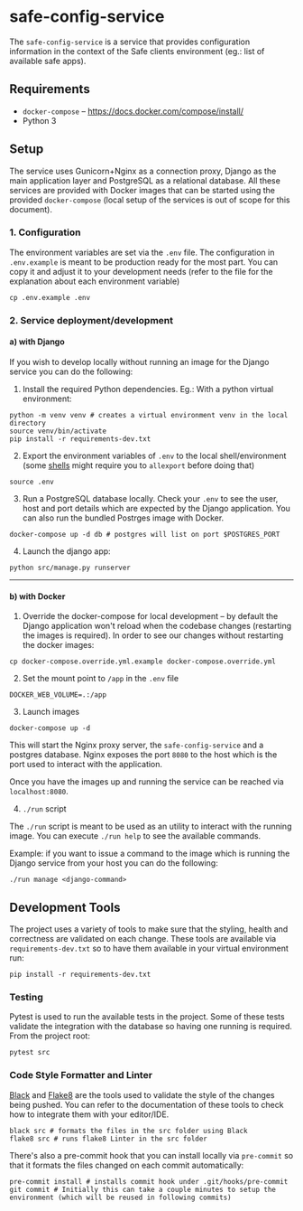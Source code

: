 # safe-config-service

The `safe-config-service` is a service that provides configuration information in the context of the Safe clients environment (eg.: list of available safe apps).

## Requirements

- `docker-compose` – https://docs.docker.com/compose/install/
- Python 3

## Setup

The service uses Gunicorn+Nginx as a connection proxy, Django as the main application layer and PostgreSQL as a relational database. All these services are provided with Docker images that can be started using the provided `docker-compose` (local setup of the services is out of scope for this document).


### 1. Configuration

The environment variables are set via the `.env` file. The configuration in `.env.example` is meant to be production ready for the most part. You can copy it and adjust it to your development needs (refer to the file for the explanation about each environment variable)

```shell
cp .env.example .env
```

### 2. Service deployment/development

#### a) with Django

If you wish to develop locally without running an image for the Django service you can do the following:

1. Install the required Python dependencies. Eg.: With a python virtual environment:

```shell
python -m venv venv # creates a virtual environment venv in the local directory
source venv/bin/activate
pip install -r requirements-dev.txt
```

2. Export the environment variables of `.env` to the local shell/environment (some [shells](https://www.gnu.org/software/bash/manual/html_node/The-Set-Builtin.html) might require you to `allexport` before doing that)

```shell
source .env
```

3. Run a PostgreSQL database locally. Check your `.env` to see the user, host and port details which are expected by the Django application.
You can also run the bundled Postrges image with Docker.
   
```shell
docker-compose up -d db # postgres will list on port $POSTGRES_PORT
```

4. Launch the django app:

```shell
python src/manage.py runserver
```

---

#### b) with Docker

1. Override the docker-compose for local development – by default the Django application won't reload when the codebase changes (restarting the images is required).
In order to see our changes without restarting the docker images:
   
```shell
cp docker-compose.override.yml.example docker-compose.override.yml
```

2. Set the mount point to `/app` in the `.env` file

```dotenv
DOCKER_WEB_VOLUME=.:/app
```

3. Launch images

```shell
docker-compose up -d
```

This will start the Nginx proxy server, the `safe-config-service` and a postgres database. Nginx exposes the port `8080` to the host which is the port used to interact with the application.

Once you have the images up and running the service can be reached via `localhost:8080`.

4. `./run` script

The `./run` script is meant to be used as an utility to interact with the running image. You can execute `./run help` to see the available commands.

Example: if you want to issue a command to the image which is running the Django service from your host you can do the following:

```shell
./run manage <django-command>
```

## Development Tools

The project uses a variety of tools to make sure that the styling, health and correctness are validated on each change.
These tools are available via `requirements-dev.txt` so to have them available in your virtual environment run:

```shell
pip install -r requirements-dev.txt
```

### Testing

Pytest is used to run the available tests in the project. Some of these tests validate the integration with the database
so having one running is required. From the project root:

```shell
pytest src
```

### Code Style Formatter and Linter

[Black](https://black.readthedocs.io/en/stable/) and [Flake8](https://flake8.pycqa.org/en/latest/) are the tools used to validate the style of the changes being pushed. You can refer to the documentation
of these tools to check how to integrate them with your editor/IDE.

```shell
black src # formats the files in the src folder using Black
flake8 src # runs flake8 Linter in the src folder
```

There's also a pre-commit hook that you can install locally via `pre-commit` so that it formats the files changed on each commit automatically:

```shell
pre-commit install # installs commit hook under .git/hooks/pre-commit
git commit # Initially this can take a couple minutes to setup the environment (which will be reused in following commits)
```
